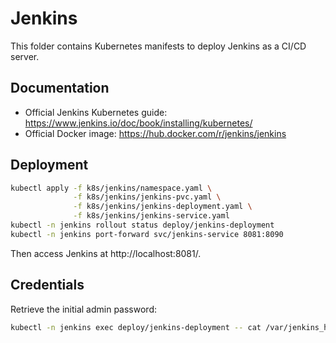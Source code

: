 # Jenkins

This folder contains Kubernetes manifests to deploy Jenkins as a CI/CD server.

## Documentation

- Official Jenkins Kubernetes guide: https://www.jenkins.io/doc/book/installing/kubernetes/
- Official Docker image: https://hub.docker.com/r/jenkins/jenkins

## Deployment

```sh
kubectl apply -f k8s/jenkins/namespace.yaml \
              -f k8s/jenkins/jenkins-pvc.yaml \
              -f k8s/jenkins/jenkins-deployment.yaml \
              -f k8s/jenkins/jenkins-service.yaml
kubectl -n jenkins rollout status deploy/jenkins-deployment
kubectl -n jenkins port-forward svc/jenkins-service 8081:8090
```

Then access Jenkins at http://localhost:8081/.

## Credentials

Retrieve the initial admin password:

```sh
kubectl -n jenkins exec deploy/jenkins-deployment -- cat /var/jenkins_home/secrets/initialAdminPassword
```
